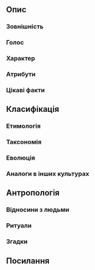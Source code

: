 ## Опис

### Зовнішність

### Голос

### Характер

### Атрибути

### Цікаві факти

## Класифікація

### Етимологія

### Таксономія

### Еволюція

### Аналоги в інших культурах

## Антропологія

### Відносини з людьми

### Ритуали

### Згадки

## Посилання
